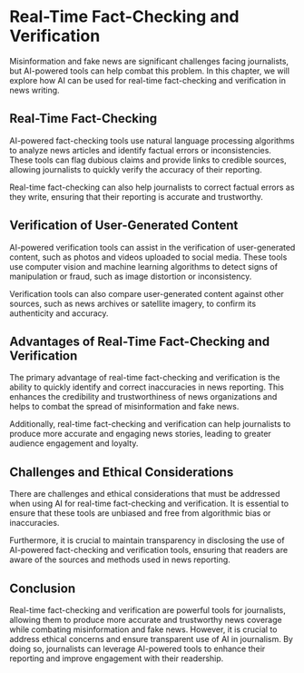 # Real-Time Fact-Checking and Verification

Misinformation and fake news are significant challenges facing journalists, but AI-powered tools can help combat this problem. In this chapter, we will explore how AI can be used for real-time fact-checking and verification in news writing.

## Real-Time Fact-Checking

AI-powered fact-checking tools use natural language processing algorithms to analyze news articles and identify factual errors or inconsistencies. These tools can flag dubious claims and provide links to credible sources, allowing journalists to quickly verify the accuracy of their reporting.

Real-time fact-checking can also help journalists to correct factual errors as they write, ensuring that their reporting is accurate and trustworthy.

## Verification of User-Generated Content

AI-powered verification tools can assist in the verification of user-generated content, such as photos and videos uploaded to social media. These tools use computer vision and machine learning algorithms to detect signs of manipulation or fraud, such as image distortion or inconsistency.

Verification tools can also compare user-generated content against other sources, such as news archives or satellite imagery, to confirm its authenticity and accuracy.

## Advantages of Real-Time Fact-Checking and Verification

The primary advantage of real-time fact-checking and verification is the ability to quickly identify and correct inaccuracies in news reporting. This enhances the credibility and trustworthiness of news organizations and helps to combat the spread of misinformation and fake news.

Additionally, real-time fact-checking and verification can help journalists to produce more accurate and engaging news stories, leading to greater audience engagement and loyalty.

## Challenges and Ethical Considerations

There are challenges and ethical considerations that must be addressed when using AI for real-time fact-checking and verification. It is essential to ensure that these tools are unbiased and free from algorithmic bias or inaccuracies.

Furthermore, it is crucial to maintain transparency in disclosing the use of AI-powered fact-checking and verification tools, ensuring that readers are aware of the sources and methods used in news reporting.

## Conclusion

Real-time fact-checking and verification are powerful tools for journalists, allowing them to produce more accurate and trustworthy news coverage while combating misinformation and fake news. However, it is crucial to address ethical concerns and ensure transparent use of AI in journalism. By doing so, journalists can leverage AI-powered tools to enhance their reporting and improve engagement with their readership.
